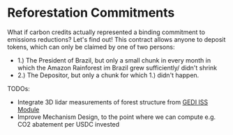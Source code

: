 # Reforestation Commitments

What if carbon credits actually represented a binding commitment to emissions reductions?
Let's find out! This contract allows anyone to deposit tokens, which can only be claimed by one of two persons:
- 1.) The President of Brazil, but only a small chunk in every month in which the Amazon Rainforest im Brazil grew sufficiently/ didn't shrink
- 2.) The Depositor, but only a chunk for which 1.) didn't happen.

TODOs: 
- Integrate 3D lidar measurements of forest structure from [GEDI ISS Module](https://en.wikipedia.org/wiki/Global_Ecosystem_Dynamics_Investigation)
- Improve Mechanism Design, to the point where we can compute e.g. CO2 abatement per USDC invested
